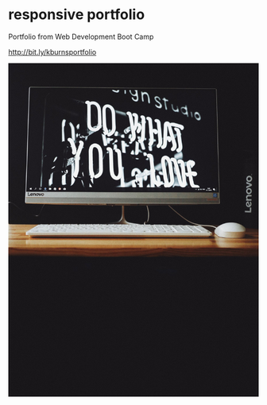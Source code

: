 # responsive portfolio

Portfolio from Web Development Boot Camp

http://bit.ly/kburnsportfolio

![Image of computer](./public/img/dowhatyoulove.jpg)
